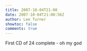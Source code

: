 ```yaml
---
title: 2007-10-04T21-00
date: 2007-10-04T21:00:56Z
author: Lee Turner
showtoc: false
comments: true
---
```


First CD of 24 complete - oh my god

